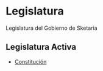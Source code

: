 # Legislatura
Legislatura del Gobierno de Sketaria


## Legislatura Activa
* [Constitución](https://sketariagov.github.io/Legislatura/activa/constitución)
